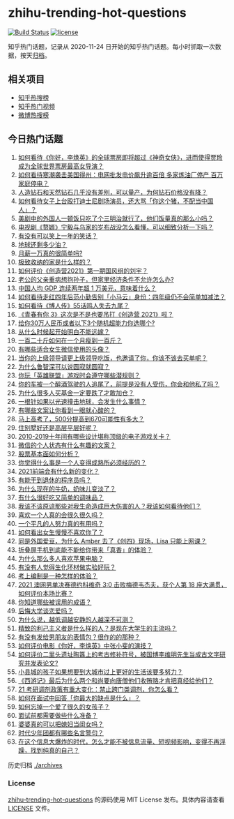 # zhihu-trending-hot-questions

[![Build Status](https://github.com/justjavac/zhihu-trending-hot-questions/workflows/ci/badge.svg?branch=master)](https://github.com/justjavac/zhihu-trending-hot-questions/actions)
[![license](https://img.shields.io/github/license/justjavac/zhihu-trending-hot-questions)](https://github.com/justjavac/zhihu-trending-hot-questions/blob/master/LICENSE)

知乎热门话题，记录从 2020-11-24 日开始的知乎热门话题。每小时抓取一次数据，按天[归档](./archives)。

## 相关项目

- [知乎热搜榜](https://github.com/justjavac/zhihu-trending-top-search)
- [知乎热门视频](https://github.com/justjavac/zhihu-trending-hot-video)
- [微博热搜榜](https://github.com/justjavac/weibo-trending-hot-search)

## 今日热门话题

<!-- BEGIN -->
<!-- 最后更新时间 Mon Feb 22 2021 04:01:37 GMT+0800 (CST) -->
1. [如何看待《你好，李焕英》的全球票房即将超过《神奇女侠》，进而使得贾玲成为全球世界票房最高女导演？](https://www.zhihu.com/question/444875318)
1. [如何看待寒潮袭击美国得州：电网批发电价飙升逾百倍 多家炼油厂停产 百万家庭停电？](https://www.zhihu.com/question/444866490)
1. [人造钻石和天然钻石几乎没有差别，可以量产，为何钻石价格没有降？](https://www.zhihu.com/question/429418221)
1. [如何看待女子上台殴打迪士尼剧场演员，还大骂「你这个猪，不配当中国人」？](https://www.zhihu.com/question/445582442)
1. [美剧中的外国人一顿饭只吃了个三明治就行了，他们饭量真的那么小吗？](https://www.zhihu.com/question/27162329)
1. [电视剧《赘婿》宁毅与乌家的岁布战没怎么看懂，可以细致分析一下吗？](https://www.zhihu.com/question/444757339)
1. [有没有可以笑上一年的笑话？](https://www.zhihu.com/question/437311484)
1. [地球还剩多少油？](https://www.zhihu.com/question/439341330)
1. [月薪一万真的很简单吗?](https://www.zhihu.com/question/438452552)
1. [极致收纳的家是什么样的？](https://www.zhihu.com/question/331434969)
1. [如何评价《创造营2021》第一期国风组的刘宇？](https://www.zhihu.com/question/445438706)
1. [老公的父亲重病想抱孙子，但家里经济条件不允许怎么办?](https://www.zhihu.com/question/445388727)
1. [中国人均 GDP 连续两年超 1 万美元，意味着什么？](https://www.zhihu.com/question/445350752)
1. [如何看待走红四年后范小勤告别「小马云」身份：四年级仍不会简单加减法？](https://www.zhihu.com/question/445376514)
1. [如何看待《博人传》55话鸣人失去九尾？](https://www.zhihu.com/question/445233652)
1. [《青春有你 3》这次是不是也要吊打《创造营 2021》啦？](https://www.zhihu.com/question/445097943)
1. [给你30万人民币或者以下3个随机超能力你选哪个?](https://www.zhihu.com/question/445094663)
1. [从什么时候起开始明白不能远嫁？](https://www.zhihu.com/question/445225135)
1. [一百二十斤如何在一个月瘦到一百斤？](https://www.zhihu.com/question/412419045)
1. [有哪些适合女生微信使用的头像？](https://www.zhihu.com/question/310852153)
1. [当你的上级领导请更上级领导吃饭，也邀请了你，你该不该去买单呢？](https://www.zhihu.com/question/440020824)
1. [为什么鲁智深可以说圆寂就圆寂？](https://www.zhihu.com/question/46998574)
1. [你玩「英雄联盟」游戏时会遵守哪些潜规则？](https://www.zhihu.com/question/444096854)
1. [你的车被一个醉酒驾驶的人追尾了，前提是没有人受伤，你会和他私了吗？](https://www.zhihu.com/question/318040670)
1. [为什么很多人买基金一定要跌了才敢加仓？](https://www.zhihu.com/question/440460820)
1. [一根针如果以光速撞击地球，会发生什么事情？](https://www.zhihu.com/question/445280012)
1. [有哪些文案让你看到一眼就心酸的？](https://www.zhihu.com/question/437834213)
1. [马上高考了，500分提高到670可能性有多大？](https://www.zhihu.com/question/445324494)
1. [住别墅好还是高层平层好呢？](https://www.zhihu.com/question/436871543)
1. [2010-2019十年间有哪些设计堪称顶级的电子游戏关卡？](https://www.zhihu.com/question/404998582)
1. [微信的个人状态有什么有趣的文案？](https://www.zhihu.com/question/440514246)
1. [股票基本面如何分析？](https://www.zhihu.com/question/23192771)
1. [你觉得什么事是一个人变得成熟所必须经历的？](https://www.zhihu.com/question/443437487)
1. [2021前端会有什么新的变化？](https://www.zhihu.com/question/428128531)
1. [有能干到退休的程序员吗？](https://www.zhihu.com/question/435666995)
1. [为什么现在的牛奶，奶味儿变淡了？](https://www.zhihu.com/question/444542708)
1. [有什么很好吃又简单的调味品？](https://www.zhihu.com/question/348134065)
1. [我该不该原谅那些对我生命造成巨大伤害的人？我该如何看待他们？](https://www.zhihu.com/question/443369756)
1. [喜欢一个人真的会很久很久吗？](https://www.zhihu.com/question/444931523)
1. [一个平凡的人努力真的有用吗？](https://www.zhihu.com/question/444217418)
1. [如何看出女生慢慢不喜欢你了？](https://www.zhihu.com/question/431864798)
1. [同是外国爱豆，为什么 Amber 去了《创四》现场，Lisa 只能上网课？](https://www.zhihu.com/question/444598356)
1. [折叠屏手机到底能不能给你带来「真香」的体验？](https://www.zhihu.com/question/445220917)
1. [为什么那么多人喜欢苹果电脑？](https://www.zhihu.com/question/444684731)
1. [有没有人觉得生化环材做实验好玩？](https://www.zhihu.com/question/445024740)
1. [考上编制是一种怎样的体验？](https://www.zhihu.com/question/64229374)
1. [2021 澳网男单决赛德约科维奇 3:0 击败梅德韦杰夫，获个人第 18 座大满贯，如何评价本场比赛？](https://www.zhihu.com/question/445602960)
1. [你知道哪些被误用的成语？](https://www.zhihu.com/question/27590458)
1. [后悔大学谈恋爱吗？](https://www.zhihu.com/question/441071204)
1. [为什么说，越低调越安静的人越深不可测？](https://www.zhihu.com/question/344227616)
1. [精致的利己主义者是什么样的人？是现在大学生的主流吗？](https://www.zhihu.com/question/29700399)
1. [有没有发给男朋友的表情包？很作的的那种？](https://www.zhihu.com/question/403930549)
1. [如何评价电影《你好，李焕英》中张小斐的演技？](https://www.zhihu.com/question/444445938)
1. [如何评价二里头遗址陶簋上的考古修补符号，被国博李维明先生当成古文字研究并发表论文?](https://www.zhihu.com/question/445149358)
1. [小县城的孩子如果想要到大城市过上更好的生活该要多努力？](https://www.zhihu.com/question/64127574)
1. [《西游记》最后为什么两个和尚要向唐僧他们收贿赂才肯把真经给他们？](https://www.zhihu.com/question/24693019)
1. [21 考研调剂政策有重大变化：禁止跨门类调剂，你怎么看？](https://www.zhihu.com/question/438836613)
1. [如何在面试中回答「你最大的缺点是什么」？](https://www.zhihu.com/question/20887129)
1. [如何忘掉一个爱了很久的女孩子？](https://www.zhihu.com/question/441164928)
1. [面试前都需要做些什么准备？](https://www.zhihu.com/question/25039418)
1. [婆婆真的可以把媳妇当闺女吗？](https://www.zhihu.com/question/439292169)
1. [时代少年团都有哪些名言警句？](https://www.zhihu.com/question/444932861)
1. [在这个信息大爆炸的时代，怎么才能不被信息流量、短视频影响，变得不再浮躁，找到纯真的自己？](https://www.zhihu.com/question/439599016)
<!-- END -->

历史归档 [./archives](./archives)

### License

[zhihu-trending-hot-questions](https://github.com/justjavac/zhihu-trending-hot-questions) 的源码使用 MIT License 发布。具体内容请查看 [LICENSE](./LICENSE) 文件。
